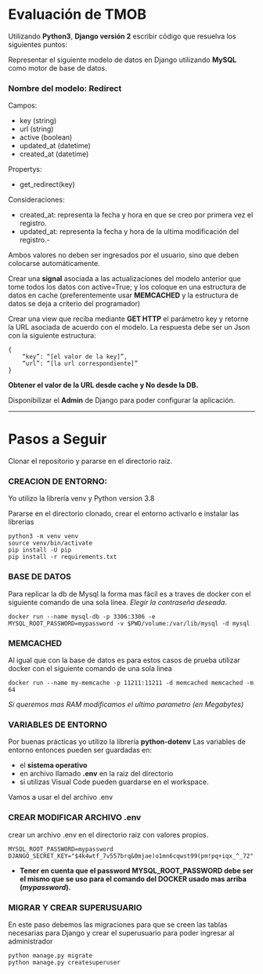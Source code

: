 # Evaluación de TMOB

Utilizando **Python3**, **Django versión 2** escribir código que resuelva los siguientes puntos:

Representar el siguiente modelo de datos en Django utilizando **MySQL** como motor de base de datos.

### Nombre del modelo: **Redirect**
Campos:
- key (string)
- url (string)
- active (boolean)
- updated_at (datetime)
- created_at (datetime)


Propertys:
- get_redirect(key)

Consideraciones:
- created_at: representa la fecha y hora en que se creo por primera vez el registro.
- updated_at: representa la fecha y hora de la ultima modificación del registro.-

Ambos valores no deben ser ingresados por el usuario, sino que deben colocarse automáticamente.


Crear una **signal** asociada a las actualizaciones del modelo anterior que tome todos los datos con active=True; y los coloque en una estructura de datos en cache (preferentemente usar **MEMCACHED** y la estructura de datos se deja a criterio del programador)


Crear una view que reciba mediante **GET HTTP** el parámetro key y retorne la URL asociada de acuerdo con el modelo. La respuesta debe ser un Json con la siguiente estructura:
```
{
    “key”: “[el valor de la key]”, 
    “url”: “[la url correspondiente]”
}
```
**Obtener el valor de la URL desde cache y No desde la DB.**

Disponibilizar el **Admin** de Django para poder configurar la aplicación.

---

# Pasos a Seguir
Clonar el repositorio y pararse en el directorio raiz.

### CREACION DE ENTORNO:
Yo utilizo la librería venv y Python version 3.8

Pararse en el directorio clonado, crear el entorno activarlo e instalar las librerias
```
python3 -m venv venv
source venv/bin/activate
pip install -U pip
pip install -r requirements.txt
```

### BASE DE DATOS
Para replicar la db de Mysql la forma mas fácil es a traves de docker con el siguiente comando de una sola línea. *Elegir la contraseña deseada*.

```
docker run --name mysql-db -p 3306:3306 -e MYSQL_ROOT_PASSWORD=mypassword -v $PWD/volume:/var/lib/mysql -d mysql
```

### MEMCACHED

Al igual que con la base de datos es para estos casos de prueba utilizar docker con el siguiente comando de una sola linea
```
docker run --name my-memcache -p 11211:11211 -d memcached memcached -m 64
```
*Si queremos mas RAM modificamos el ultimo parametro (en Megabytes)*


### VARIABLES DE ENTORNO

Por buenas prácticas yo utilizo la librería **python-dotenv**
Las variables de entorno entonces pueden ser guardadas en:
- el **sistema operativo**
- en archivo llamado **.env** en la raiz del directorio
- si utilizas Visual Code pueden guardarse en el workspace.

Vamos a usar el del archivo .env
### CREAR MODIFICAR ARCHIVO .env
crear un archivo .env en el directorio raiz con valores propios.

```
MYSQL_ROOT_PASSWORD=mypassword
DJANGO_SECRET_KEY="$4k4wtf_7v557brq&0mjae)o1mn6cqwst99(pm!pq+iqx_^_72"
```
* **Tener en cuenta que el password MYSQL_ROOT_PASSWORD debe ser el mismo que se uso para el comando del DOCKER usado mas arriba (*mypassword*).**

### MIGRAR Y CREAR SUPERUSUARIO
En este paso debemos las migraciones para que se creen las tablas necesarias para Django y crear el superusuario para poder ingresar al administrador
```
python manage.py migrate
python manage.py createsuperuser
```





